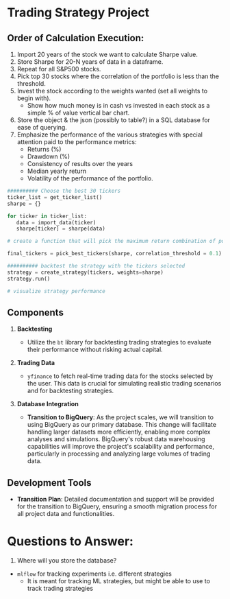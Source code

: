 # Trading Strategy Project

## Order of Calculation Execution:

1. Import 20 years of the stock we want to calculate Sharpe value.
2. Store Sharpe for 20-N years of data in a dataframe.
3. Repeat for all S&P500 stocks.
4. Pick top 30 stocks where the correlation of the portfolio is less than the threshold.
5. Invest the stock according to the weights wanted (set all weights to begin with).
   - Show how much money is in cash vs invested in each stock as a simple % of value vertical bar chart.
6. Store the object & the json (possibly to table?) in a SQL database for ease of querying.
7. Emphasize the performance of the various strategies with special attention paid to the performance metrics:
   - Returns (%)
   - Drawdown (%)
   - Consistency of results over the years
   - Median yearly return
   - Volatility of the performance of the portfolio.

```python
########## Choose the best 30 tickers
ticker_list = get_ticker_list()
sharpe = {}

for ticker in ticker_list:
   data = import_data(ticker)
   sharpe[ticker] = sharpe(data)

# create a function that will pick the maximum return combination of portfolio investments during the time period that have a correlation of less than the correlation threshold

final_tickers = pick_best_tickers(sharpe, correlation_threshold = 0.1)

########## backtest the strategy with the tickers selected
strategy = create_strategy(tickers, weights=sharpe)
strategy.run()

# visualize strategy performance

```

## Components

1. **Backtesting**
   - Utilize the `bt` library for backtesting trading strategies to evaluate their performance without risking actual capital.

2. **Trading Data**
   - `yfinance` to fetch real-time trading data for the stocks selected by the user. This data is crucial for simulating realistic trading scenarios and for backtesting strategies.

3. **Database Integration**
   - **Transition to BigQuery**: As the project scales, we will transition to using BigQuery as our primary database. This change will facilitate handling larger datasets more efficiently, enabling more complex analyses and simulations. BigQuery's robust data warehousing capabilities will improve the project's scalability and performance, particularly in processing and analyzing large volumes of trading data.

## Development Tools
- **Transition Plan**: Detailed documentation and support will be provided for the transition to BigQuery, ensuring a smooth migration process for all project data and functionalities.

# Questions to Answer:
1. Where will you store the database?
- `mlflow` for tracking experiments i.e. different strategies
  - It is meant for tracking ML strategies, but might be able to use to track trading strategies